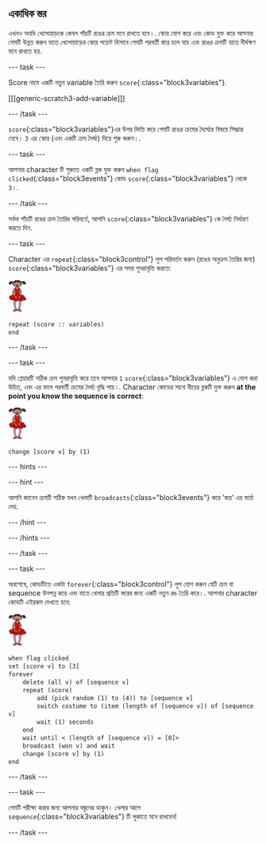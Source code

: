## একাধিক স্তর

এখনও অবধি খেলোয়াড়কে কেবল পাঁচটি রঙের ক্রম মনে রাখতে হবে।. স্কোর যোগ করে এবং কোড যুক্ত করে আপনার গেমটি উন্নত করুন যাতে খেলোয়াড়ের স্কোর পয়েন্ট হিসাবে গেমটি পরবর্তী স্তরে চলে যায় এবং রঙের ক্রমটি যাতে দীর্ঘক্ষণ মনে রাখতে হয়.

\--- task \---

Score নামে একটি নতুন variable তৈরি করুন `score`{:class="block3variables"}.

[[[generic-scratch3-add-variable]]]

\--- /task \---

`score`{:class="block3variables"}এর উপর ভিত্তি করে গেমটি রঙের ক্রমের দৈর্ঘ্যের বিষয়ে সিদ্ধান্ত নেবে। `3` এর স্কোর (এবং একটি ক্রম দৈর্ঘ্য) দিয়ে শুরু করুন।.

\--- task \---

আপনার character টি শুরুতে একটি ব্লক যুক্ত করুন `when flag clicked`{:class="block3events"} কোড `score`{:class="block3variables"} থেকে `3`।.

\--- /task \---

সর্বদা পাঁচটি রঙের ক্রম তৈরির পরিবর্তে, আপনি `score`{:class="block3variables"} কে দৈর্ঘ্য নির্ধারণ করতে দিন.

\--- task \---

Character এর `repeat`{:class="block3control"} লুপ পরিবর্তন করুন (রঙের অনুক্রম তৈরির জন্য) `score`{:class="block3variables"} এর সময় পুনরাবৃত্তি করতে:

![sprite](images/ballerina.png)

```blocks3
repeat (score :: variables)
end
```

\--- /task \---

\--- task \---

যদি প্লেয়ারটি সঠিক ক্রম পুনরাবৃত্তি করে তবে আপনার `1` `score`{:class="block3variables"} এ যোগ করা উচিত, এবং এর ফলে পরবর্তী ক্রমের দৈর্ঘ্য বৃদ্ধি পায়।. Character কোডের সাথে নীচের ব্লকটি যুক্ত করুন **at the point you know the sequence is correct**:

![sprite](images/ballerina.png)

```blocks3
change [score v] by (1)
```

\--- hints \---

\--- hint \---

আপনি জানেন ক্রমটি সঠিক যখন খেলাটি `broadcasts`{:class="block3events"} করে 'জয়' এর বার্তা দেয়.

\--- /hint \---

\--- /hints \---

\--- /task \---

\--- task \---

অবশেষে, কোডটিতে একটা `forever`{:class="block3control"} লুপ যোগ করুন যেটি ক্রম বা sequence উত্পন্ন করে এবং যাতে খেলার প্রতিটি স্তরের জন্য একটি নতুন রঙ তৈরি করে।. আপনার character কোডটি এইরকম দেখতে হবে:

![ballerina](images/ballerina.png)

```blocks3
when flag clicked
set [score v] to [3]
forever
    delete (all v) of [sequence v]
    repeat (score)
        add (pick random (1) to (4)) to [sequence v]
        switch costume to (item (length of [sequence v]) of [sequence v]
        wait (1) seconds
    end
    wait until < (length of [sequence v]) = [0]>
    broadcast (won v) and wait
    change [score v] by (1)
end
```

\--- /task \---

\--- task \---

গেমটি পরীক্ষা করার জন্য আপনার বন্ধুদের ডাকুন। খেলার আগে `sequence`{:class="block3variables"} টি লুকাতে মনে রাখবেন!

\--- /task \---